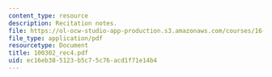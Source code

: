 ```yaml
---
content_type: resource
description: Recitation notes.
file: https://ol-ocw-studio-app-production.s3.amazonaws.com/courses/16-050-thermal-energy-fall-2002/ec16eb385123b5c75c76acd1f71e14b4_100302_rec4.pdf
file_type: application/pdf
resourcetype: Document
title: 100302_rec4.pdf
uid: ec16eb38-5123-b5c7-5c76-acd1f71e14b4
---
```

